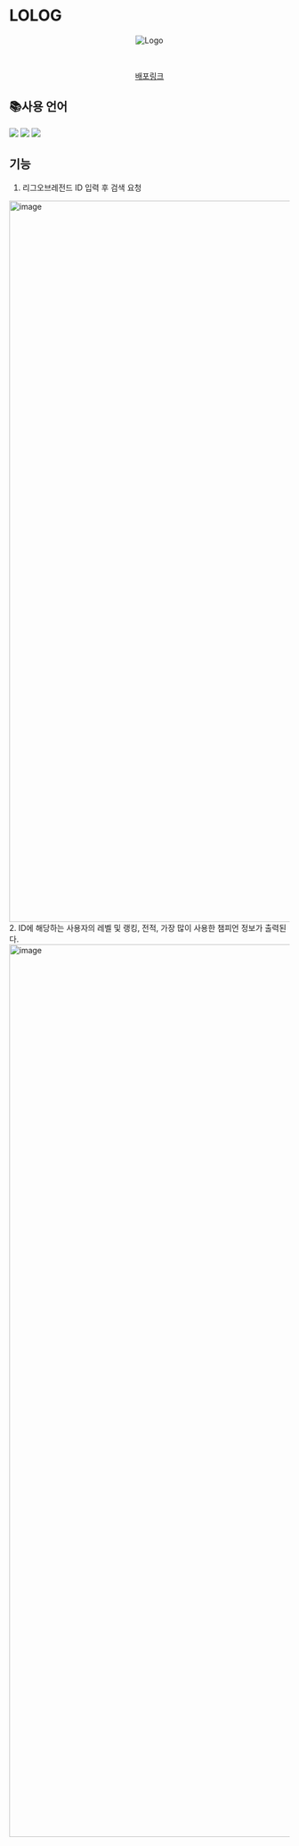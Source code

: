 # LOLOG
<div align=center>

![Logo](https://user-images.githubusercontent.com/67920695/185165422-ff8d75e1-f003-49cd-8209-fb079fc529fe.jpg)

<br>

[배포링크](https://jeong-ik.github.io/LOLOG.github.io/)

  </div>
  
## 📚사용 언어
  <img src="https://img.shields.io/badge/javascript-F7DF1E?style=for-the-badge&logo=javascript&logoColor=black"> <img src="https://img.shields.io/badge/html5-E34F26?style=for-the-badge&logo=html5&logoColor=white"> <img src="https://img.shields.io/badge/css-1572B6?style=for-the-badge&logo=css3&logoColor=white"> 

## 기능
1. 리그오브레전드 ID 입력 후 검색 요청
<img width="1293" alt="image" src="https://user-images.githubusercontent.com/67920695/185163077-8c98ac4a-cd08-4332-8de4-e9ca85db82fc.png">
2. ID에 해당하는 사용자의 레벨 및 랭킹, 전적, 가장 많이 사용한 챔피언 정보가 출력된다.
<img width="1600" alt="image" src="https://user-images.githubusercontent.com/67920695/185163495-2807a626-6e85-48af-b7dc-aecb5a5c6a1b.png">




